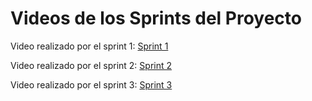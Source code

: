 # Videos de los Sprints del Proyecto

Video realizado por el sprint 1: [Sprint 1](https://youtu.be/5Nd_tp8QN3k)

Video realizado por el sprint 2: [Sprint 2](https://youtu.be/TLqKNjE7PEQ)

Video realizado por el sprint 3: [Sprint 3](https://youtu.be/qP6ESG5FVBQ)